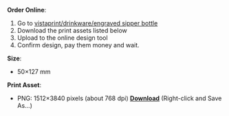 **Order Online**:
1. Go to [vistaprint/drinkware/engraved sipper bottle](https://brandstore.vistaprint.in/product/engraved-sipper-bottles-750-ml-/)
2. Download the print assets listed below
3. Upload to the online design tool
4. Confirm design, pay them money and wait.

**Size**:
* 50×127 mm

**Print Asset**:
* PNG: 1512×3840 pixels (about 768 dpi) [**Download**](https://github.com/irusu/telugulo-kaavaali-merch/raw/main/out/vistaprint/sipper-750ml/sipper-750ml.png) (Right-click and Save As…)
